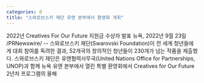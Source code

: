 ```yaml
---
categories: d
title: "스와로브스키 재단 유엔 본부에서 환영회 개최"
---
```

2022년 Creatives For Our Future 지원금 수상자 발표  뉴욕, 2022년 9월 23일 /PRNewswire/ -- 스와로브스키 재단(Swarovski Foundation)이 전 세계 청년들에게 대회 참여를 독려한 결과, 52개국의 창의적인 청년들이 230개가 넘는 작품을 제출했다. 스와로브스키 재단은 유엔협력사무국(United Nations Office for Partnerships, UNOP)과 함께 뉴욕 유엔 본부에서 열린 특별 환영회에서 Creatives for Our Future 2년차 프로그램의 올해 